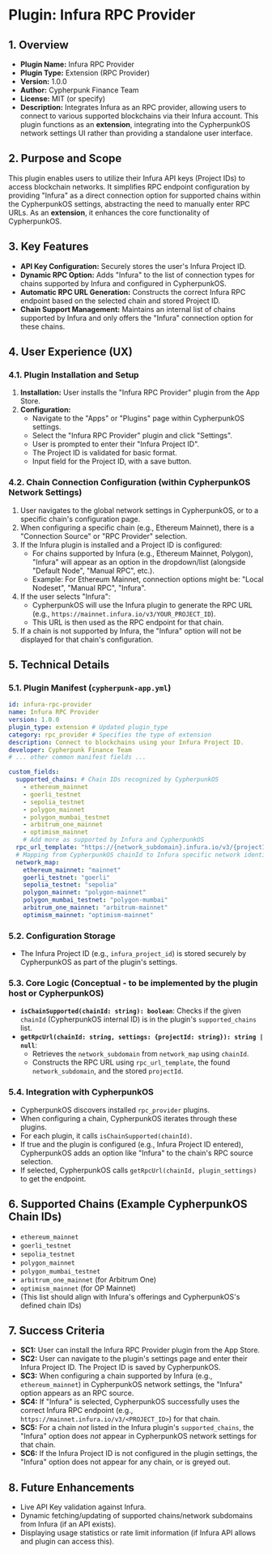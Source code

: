 # Plugin: Infura RPC Provider

## 1. Overview

- **Plugin Name:** Infura RPC Provider
- **Plugin Type:** Extension (RPC Provider)
- **Version:** 1.0.0
- **Author:** Cypherpunk Finance Team
- **License:** MIT (or specify)
- **Description:** Integrates Infura as an RPC provider, allowing users to connect to various supported blockchains via their Infura account. This plugin functions as an **extension**, integrating into the CypherpunkOS network settings UI rather than providing a standalone user interface.

## 2. Purpose and Scope

This plugin enables users to utilize their Infura API keys (Project IDs) to access blockchain networks. It simplifies RPC endpoint configuration by providing "Infura" as a direct connection option for supported chains within the CypherpunkOS settings, abstracting the need to manually enter RPC URLs. As an **extension**, it enhances the core functionality of CypherpunkOS.

## 3. Key Features

-   **API Key Configuration:** Securely stores the user's Infura Project ID.
-   **Dynamic RPC Option:** Adds "Infura" to the list of connection types for chains supported by Infura and configured in CypherpunkOS.
-   **Automatic RPC URL Generation:** Constructs the correct Infura RPC endpoint based on the selected chain and stored Project ID.
-   **Chain Support Management:** Maintains an internal list of chains supported by Infura and only offers the "Infura" connection option for these chains.

## 4. User Experience (UX)

### 4.1. Plugin Installation and Setup

1.  **Installation:** User installs the "Infura RPC Provider" plugin from the App Store.
2.  **Configuration:**
    *   Navigate to the "Apps" or "Plugins" page within CypherpunkOS settings.
    *   Select the "Infura RPC Provider" plugin and click "Settings".
    *   User is prompted to enter their "Infura Project ID".
    *   The Project ID is validated for basic format.
    *   Input field for the Project ID, with a save button.

### 4.2. Chain Connection Configuration (within CypherpunkOS Network Settings)

1.  User navigates to the global network settings in CypherpunkOS, or to a specific chain's configuration page.
2.  When configuring a specific chain (e.g., Ethereum Mainnet), there is a "Connection Source" or "RPC Provider" selection.
3.  If the Infura plugin is installed and a Project ID is configured:
    *   For chains supported by Infura (e.g., Ethereum Mainnet, Polygon), "Infura" will appear as an option in the dropdown/list (alongside "Default Node", "Manual RPC", etc.).
    *   Example: For Ethereum Mainnet, connection options might be: "Local Nodeset", "Manual RPC", "Infura".
4.  If the user selects "Infura":
    *   CypherpunkOS will use the Infura plugin to generate the RPC URL (e.g., `https://mainnet.infura.io/v3/YOUR_PROJECT_ID`).
    *   This URL is then used as the RPC endpoint for that chain.
5.  If a chain is not supported by Infura, the "Infura" option will not be displayed for that chain's configuration.

## 5. Technical Details

### 5.1. Plugin Manifest (`cypherpunk-app.yml`)

```yaml
id: infura-rpc-provider
name: Infura RPC Provider
version: 1.0.0
plugin_type: extension # Updated plugin_type
category: rpc_provider # Specifies the type of extension
description: Connect to blockchains using your Infura Project ID.
developer: Cypherpunk Finance Team
# ... other common manifest fields ...

custom_fields:
  supported_chains: # Chain IDs recognized by CypherpunkOS
    - ethereum_mainnet
    - goerli_testnet
    - sepolia_testnet
    - polygon_mainnet
    - polygon_mumbai_testnet
    - arbitrum_one_mainnet
    - optimism_mainnet
    # Add more as supported by Infura and CypherpunkOS
  rpc_url_template: "https://{network_subdomain}.infura.io/v3/{projectId}"
  # Mapping from CypherpunkOS chainId to Infura specific network identifier (subdomain)
  network_map:
    ethereum_mainnet: "mainnet"
    goerli_testnet: "goerli"
    sepolia_testnet: "sepolia"
    polygon_mainnet: "polygon-mainnet"
    polygon_mumbai_testnet: "polygon-mumbai"
    arbitrum_one_mainnet: "arbitrum-mainnet"
    optimism_mainnet: "optimism-mainnet"
```

### 5.2. Configuration Storage

-   The Infura Project ID (e.g., `infura_project_id`) is stored securely by CypherpunkOS as part of the plugin's settings.

### 5.3. Core Logic (Conceptual - to be implemented by the plugin host or CypherpunkOS)

-   **`isChainSupported(chainId: string): boolean`**: Checks if the given `chainId` (CypherpunkOS internal ID) is in the plugin's `supported_chains` list.
-   **`getRpcUrl(chainId: string, settings: {projectId: string}): string | null`**:
    *   Retrieves the `network_subdomain` from `network_map` using `chainId`.
    *   Constructs the RPC URL using `rpc_url_template`, the found `network_subdomain`, and the stored `projectId`.

### 5.4. Integration with CypherpunkOS

-   CypherpunkOS discovers installed `rpc_provider` plugins.
-   When configuring a chain, CypherpunkOS iterates through these plugins.
-   For each plugin, it calls `isChainSupported(chainId)`.
-   If true and the plugin is configured (e.g., Infura Project ID entered), CypherpunkOS adds an option like "Infura" to the chain's RPC source selection.
-   If selected, CypherpunkOS calls `getRpcUrl(chainId, plugin_settings)` to get the endpoint.

## 6. Supported Chains (Example CypherpunkOS Chain IDs)

-   `ethereum_mainnet`
-   `goerli_testnet`
-   `sepolia_testnet`
-   `polygon_mainnet`
-   `polygon_mumbai_testnet`
-   `arbitrum_one_mainnet` (for Arbitrum One)
-   `optimism_mainnet` (for OP Mainnet)
-   (This list should align with Infura's offerings and CypherpunkOS's defined chain IDs)

## 7. Success Criteria

-   **SC1:** User can install the Infura RPC Provider plugin from the App Store.
-   **SC2:** User can navigate to the plugin's settings page and enter their Infura Project ID. The Project ID is saved by CypherpunkOS.
-   **SC3:** When configuring a chain supported by Infura (e.g., `ethereum_mainnet`) in CypherpunkOS network settings, the "Infura" option appears as an RPC source.
-   **SC4:** If "Infura" is selected, CypherpunkOS successfully uses the correct Infura RPC endpoint (e.g., `https://mainnet.infura.io/v3/<PROJECT_ID>`) for that chain.
-   **SC5:** For a chain *not* listed in the Infura plugin's `supported_chains`, the "Infura" option does *not* appear in CypherpunkOS network settings for that chain.
-   **SC6:** If the Infura Project ID is not configured in the plugin settings, the "Infura" option does not appear for any chain, or is greyed out.

## 8. Future Enhancements

-   Live API Key validation against Infura.
-   Dynamic fetching/updating of supported chains/network subdomains from Infura (if an API exists).
-   Displaying usage statistics or rate limit information (if Infura API allows and plugin can access this). 
